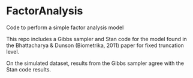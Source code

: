 # FactorAnalysis
Code to perform a simple factor analysis model

This repo includes a Gibbs sampler and Stan code for the model found in
the Bhattacharya & Dunson (Biometrika, 2011) paper
for fixed truncation level.

On the simulated dataset, results from the Gibbs sampler agree with the Stan code results.
